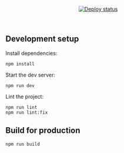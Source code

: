 <div align="center">
  <p align="center">
    <a href="https://sf-interview.netlify.app/">
      <img alt="Deploy status" src="https://api.netlify.com/api/v1/badges/c2b10e24-af2d-41d2-a530-33af06e7ece7/deploy-status" />
    </a>
  </p>
</div>

<br/>

## Development setup

Install dependencies:

```
npm install
```

Start the dev server:

```
npm run dev
```

Lint the project:

```
npm run lint
npm run lint:fix
```

## Build for production

```
npm run build
```
